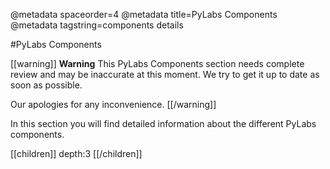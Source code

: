 @metadata spaceorder=4
@metadata title=PyLabs Components
@metadata tagstring=components details

#PyLabs Components

[[warning]]
**Warning**
This PyLabs Components section needs complete review and may be inaccurate at this moment. We try to get it up to date as soon as possible.

Our apologies for any inconvenience.
[[/warning]]


In this section you will find detailed information about the different PyLabs components.

[[children]]
depth:3
[[/children]]